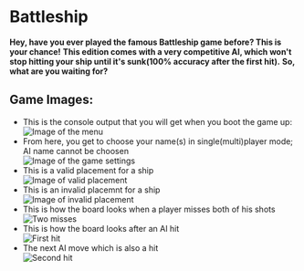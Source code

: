 # Battleship
**Hey, have you ever played the famous Battleship game before? This is your chance!**
**This edition comes with a very competitive AI, which won't stop hitting your ship until it's sunk(100% accuracy after the first hit).**
**So, what are you waiting for?**

## Game Images:
* This is the console output that you will get when you boot the game up:\
![Image of the menu](https://github.com/911-Albu-Alex/Battleship/blob/main/.idea/images/menu.png)
* From here, you get to choose your name(s) in single(multi)player mode; AI name cannot be choosen\
![Image of the game settings](https://github.com/911-Albu-Alex/Battleship/blob/main/.idea/images/game_settings.png)
* This is a valid placement for a ship\
![Image of valid placement](https://github.com/911-Albu-Alex/Battleship/blob/main/.idea/images/valid_move.png)
* This is an invalid placemnt for a ship\
![Image of invalid placement](https://github.com/911-Albu-Alex/Battleship/blob/main/.idea/images/invalid_move.png)
* This is how the board looks when a player misses both of his shots\
![Two misses](https://github.com/911-Albu-Alex/Battleship/blob/main/.idea/images/two_misses_player.png)
* This is how the board looks after an AI hit\
![First hit](https://github.com/911-Albu-Alex/Battleship/blob/main/.idea/images/one_AI_hit.png)
* The next AI move which is also a hit\
![Second hit](https://github.com/911-Albu-Alex/Battleship/blob/main/.idea/images/two_AI_hits.png)
